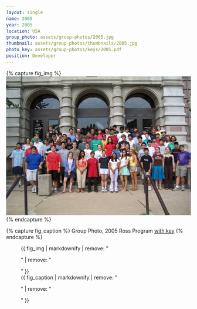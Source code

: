 ```yaml
---
layout: single
name: 2005
year: 2005
location: USA
group_photo: assets/group-photos/2005.jpg
thumbnail: assets/group-photos/thumbnails/2005.jpg
photo_key: assets/group-photos/keys/2005.pdf
position: Developer
---
```

{% capture fig_img %}
[![2005](/assets/group-photos/2005.jpg)](/assets/group-photos/keys/2005.pdf)
{% endcapture %}

{% capture fig_caption %}
Group Photo, 2005 Ross Program [with key](/assets/group-photos/keys/2005.pdf)
{% endcapture %}

<figure>
  {{ fig_img | markdownify | remove: "<p>" | remove: "</p>" }}
  <figcaption>{{ fig_caption | markdownify | remove: "<p>" | remove: "</p>" }}</figcaption>
</figure>
